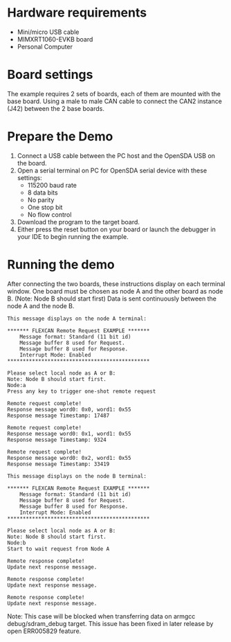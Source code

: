 Hardware requirements
=====================
- Mini/micro USB cable
- MIMXRT1060-EVKB board
- Personal Computer

Board settings
==============
The example requires 2 sets of boards, each of them are mounted with the base board. Using a male to male CAN
cable to connect the CAN2 instance (J42) between the 2 base boards.

Prepare the Demo
================
1. Connect a USB cable between the PC host and the OpenSDA USB on the board.
2. Open a serial terminal on PC for OpenSDA serial device with these settings:
   - 115200 baud rate
   - 8 data bits
   - No parity
   - One stop bit
   - No flow control
3. Download the program to the target board.
4. Either press the reset button on your board or launch the debugger in your IDE to begin running
   the example.

Running the demo
================
After connecting the two boards, these instructions display on each terminal window.
One board must be chosen as node A and the other board as node B. (Note: Node B should start first)
Data is sent continuously between the node A and the node B.

~~~~~~~~~~~~~~~~~~~~~
This message displays on the node A terminal:

******* FLEXCAN Remote Request EXAMPLE *******
    Message format: Standard (11 bit id)
    Message buffer 8 used for Request.
    Message buffer 8 used for Response.
    Interrupt Mode: Enabled
**********************************************

Please select local node as A or B:
Note: Node B should start first.
Node:a
Press any key to trigger one-shot remote request

Remote request complete!
Response message word0: 0x0, word1: 0x55
Response message Timestamp: 17487

Remote request complete!
Response message word0: 0x1, word1: 0x55
Response message Timestamp: 9324

Remote request complete!
Response message word0: 0x2, word1: 0x55
Response message Timestamp: 33419

~~~~~~~~~~~~~~~~~~~~~

~~~~~~~~~~~~~~~~~~~~~
This message displays on the node B terminal:

******* FLEXCAN Remote Request EXAMPLE *******
    Message format: Standard (11 bit id)
    Message buffer 8 used for Request.
    Message buffer 8 used for Response.
    Interrupt Mode: Enabled
**********************************************

Please select local node as A or B:
Note: Node B should start first.
Node:b
Start to wait request from Node A

Remote response complete!
Update next response message.

Remote response complete!
Update next response message.

Remote response complete!
Update next response message.

~~~~~~~~~~~~~~~~~~~~~

Note:
This case will be blocked when transferring data on armgcc debug/sdram_debug target. This issue has been fixed in later release by open ERR005829 feature.
